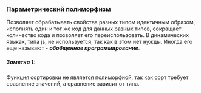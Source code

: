 ### **Параметрический полиморфизм**
Позволяет обрабатывать свойства разных типом идентичным образом, исполнять один и тот же код для данных разных типов, сокращает количество кода и позволяет его переиспользовать. В динамических языках, типа js, не используется, так как в этом нет нужды. Иногда его еще называют - ***обобщенное программирование***.

##### Заметка 1: 
Функция сортировки не является полиморфной, так как сорт требует сравнение значений, а сравнение зависит от типа.
